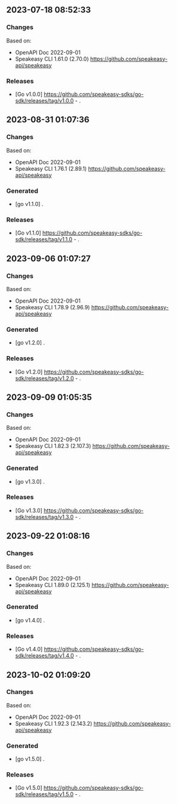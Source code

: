 

## 2023-07-18 08:52:33
### Changes
Based on:
- OpenAPI Doc 2022-09-01 
- Speakeasy CLI 1.61.0 (2.70.0) https://github.com/speakeasy-api/speakeasy
### Releases
- [Go v1.0.0] https://github.com/speakeasy-sdks/go-sdk/releases/tag/v1.0.0 - .

## 2023-08-31 01:07:36
### Changes
Based on:
- OpenAPI Doc 2022-09-01 
- Speakeasy CLI 1.76.1 (2.89.1) https://github.com/speakeasy-api/speakeasy
### Generated
- [go v1.1.0] .
### Releases
- [Go v1.1.0] https://github.com/speakeasy-sdks/go-sdk/releases/tag/v1.1.0 - .

## 2023-09-06 01:07:27
### Changes
Based on:
- OpenAPI Doc 2022-09-01 
- Speakeasy CLI 1.78.9 (2.96.9) https://github.com/speakeasy-api/speakeasy
### Generated
- [go v1.2.0] .
### Releases
- [Go v1.2.0] https://github.com/speakeasy-sdks/go-sdk/releases/tag/v1.2.0 - .

## 2023-09-09 01:05:35
### Changes
Based on:
- OpenAPI Doc 2022-09-01 
- Speakeasy CLI 1.82.3 (2.107.3) https://github.com/speakeasy-api/speakeasy
### Generated
- [go v1.3.0] .
### Releases
- [Go v1.3.0] https://github.com/speakeasy-sdks/go-sdk/releases/tag/v1.3.0 - .

## 2023-09-22 01:08:16
### Changes
Based on:
- OpenAPI Doc 2022-09-01 
- Speakeasy CLI 1.89.0 (2.125.1) https://github.com/speakeasy-api/speakeasy
### Generated
- [go v1.4.0] .
### Releases
- [Go v1.4.0] https://github.com/speakeasy-sdks/go-sdk/releases/tag/v1.4.0 - .

## 2023-10-02 01:09:20
### Changes
Based on:
- OpenAPI Doc 2022-09-01 
- Speakeasy CLI 1.92.3 (2.143.2) https://github.com/speakeasy-api/speakeasy
### Generated
- [go v1.5.0] .
### Releases
- [Go v1.5.0] https://github.com/speakeasy-sdks/go-sdk/releases/tag/v1.5.0 - .